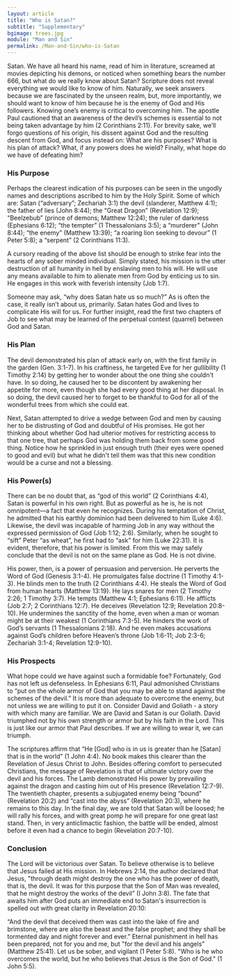 ```yaml
---
layout: article
title: "Who is Satan?"
subtitle: "Supplementary"
bgimage: trees.jpg
module: "Man and Sin"
permalink: /Man-and-Sin/who-is-Satan
---
```


Satan. We have all heard his name, read of him in literature, screamed at movies depicting his demons, or noticed when something bears the number 666, but what do we really know about Satan? Scripture does not reveal everything we would like to know of him. Naturally, we seek answers because we are fascinated by the unseen realm, but, more importantly, we should want to know of him because he is the enemy of God and His followers. Knowing one’s enemy is critical to overcoming him. The apostle Paul cautioned that an awareness of the devil’s schemes is essential to not being taken advantage by him (2 Corinthians 2:11). For brevity sake, we’ll forgo questions of his origin, his dissent against God and the resulting descent from God, and focus instead on: What are his purposes? What is his plan of attack? What, if any powers does he wield? Finally, what hope do we have of defeating him?
 
### His Purpose
Perhaps the clearest indication of his purposes can be seen in the ungodly names and descriptions ascribed to him by the Holy Spirit. Some of which are: Satan (“adversary”; Zechariah 3:1) the devil (slanderer,  Matthew 4:1); the father of lies (John 8:44); the “Great Dragon” (Revelation 12:9); “Beelzebub” (prince of demons; Matthew 12:24); the ruler of darkness (Ephesians 6:12); “the tempter” (1 Thessalonians 3:5); a “murderer” (John 8:44); “the enemy” (Matthew 13:39); “a roaring lion seeking to devour” (1 Peter 5:8); a “serpent” (2 Corinthians 11:3).
 
A cursory reading of the above list should be enough to strike fear into the hearts of any sober minded individual. Simply stated, his mission is the utter destruction of all humanity in hell by enslaving men to his will. He will use any means available to him to alienate men from God by enticing us to sin. He engages in this work with feverish intensity (Job 1:7).
 
Someone may ask, “why does Satan hate us so much?” As is often the case, it really isn’t about us, primarily. Satan hates God and lives to complicate His will for us. For further insight, read the first two chapters of Job to see what may be learned of the perpetual contest (quarrel) between God and Satan.
 
### His Plan
The devil demonstrated his plan of attack early on, with the first family in the garden (Gen. 3:1-7). In his craftiness, he targeted Eve for her gullibility (1 Timothy 2:14) by getting her to wonder about the one thing she couldn't have. In so doing, he caused her to be discontent by awakening her appetite for more, even though she had every good thing at her disposal. In so doing, the devil caused her to forget to be thankful to God for all of the wonderful trees from which she could eat.
 
Next, Satan attempted to drive a wedge between God and men by causing her to be distrusting of God and doubtful of His promises. He got her thinking about whether God had ulterior motives for restricting access to that one tree, that perhaps God was holding them back from some good thing. Notice how he sprinkled in just enough truth (their eyes were opened to good and evil) but what he didn't tell them was that this new condition would be a curse and not a blessing.
 
### His Power(s)
There can be no doubt that, as “god of this world” (2 Corinthians 4:4), Satan is powerful in his own right. But as powerful as he is, he is not omnipotent—a fact that even he recognizes. During his temptation of Christ, he admitted that his earthly dominion had been delivered to him (Luke 4:6). Likewise, the devil was incapable of harming Job in any way without the expressed permission of God (Job 1:12; 2:6). Similarly, when he sought to “sift” Peter “as wheat”, he first had to “ask” for him (Luke 22:31). It is evident, therefore, that his power is limited. From this we may safely conclude that the devil is not on the same plane as God. He is not divine.
 
His power, then, is a power of persuasion and perversion. He perverts the Word of God (Genesis 3:1-4). He promulgates false doctrine (1 Timothy 4:1-3). He blinds men to the truth (2 Corinthians 4:4). He steals the Word of God from human hearts (Matthew 13:19). He lays snares for men (2 Timothy 2:26; 1 Timothy 3:7). He tempts (Matthew 4:1; Ephesians 6:11). He afflicts (Job 2:7; 2 Corinthians 12:7). He deceives (Revelation 12:9; Revelation 20:8-10). He undermines the sanctity of the home, even when a man or woman might be at their weakest (1 Corinthians 7:3-5). He hinders the work of God’s servants (1 Thessalonians 2:18). And he even makes accusations against God’s children before Heaven’s throne (Job 1:6-11; Job 2:3-6; Zechariah 3:1-4; Revelation 12:9-10).
​
### His Prospects
What hope could we have against such a formidable foe? Fortunately, God has not left us defenseless. In Ephesians 6:11, Paul admonished Christians to “put on the whole armor of God that you may be able to stand against the schemes of the devil.” It is more than adequate to overcome the enemy, but not unless we are willing to put it on. Consider David and Goliath - a story with which many are familiar. We are David and Satan is our Goliath. David triumphed not by his own strength or armor but by his faith in the Lord. This is just like our armor that Paul describes. If we are willing to wear it, we can triumph.
 
The scriptures affirm that “He [God] who is in us is greater than he [Satan] that is in the world” (1 John 4:4). No book makes this clearer than the Revelation of Jesus Christ to John. Besides offering comfort to persecuted Christians, the message of Revelation is that of ultimate victory over the devil and his forces. The Lamb demonstrated His power by prevailing against the dragon and casting him out of His presence (Revelation 12:7-9). The twentieth chapter, presents a subjugated enemy being “bound” (Revelation 20:2) and “cast into the abyss” (Revelation 20:3), where he remains to this day. In the final day, we are told that Satan will be loosed; he will rally his forces, and with great pomp he will prepare for one great last stand. Then, in very anticlimactic fashion, the battle will be ended, almost before it even had a chance to begin (Revelation 20:7-10).
 
### Conclusion
The Lord will be victorious over Satan. To believe otherwise is to believe that Jesus failed at His mission. In Hebrews 2:14, the author declared that Jesus, "through death might destroy the one who has the power of death, that is, the devil. It was for this purpose that the Son of Man was revealed, that he might destroy the works of the devil” (I John 3:8). The fate that awaits him after God puts an immediate end to Satan's insurrection is spelled out with great clarity in Revelation 20:10:
 
“And the devil that deceived them was cast into the lake of fire and brimstone, where are also the beast and the false prophet; and they shall be tormented day and night forever and ever.” Eternal punishment in hell has been prepared, not for you and me, but "for the devil and his angels” (Matthew 25:41). Let us be sober, and vigilant (1 Peter 5:8). "Who is he who overcomes the world, but he who believes that Jesus is the Son of God." (1 John 5:5).